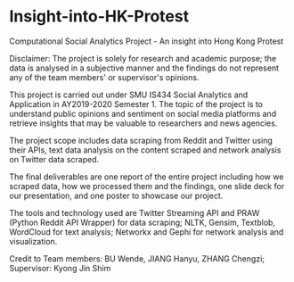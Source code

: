# Insight-into-HK-Protest
Computational Social Analytics Project - An insight into Hong Kong Protest

Disclaimer: The project is solely for research and academic purpose; the data is analysed in a subjective manner and the findings do not represent any of the team members' or supervisor's opinions. 

This project is carried out under SMU IS434 Social Analytics and Application in AY2019-2020 Semester 1. The topic of the project is to understand public opinions and sentiment on social media platforms and retrieve insights that may be valuable to researchers and news agencies. 

The project scope includes data scraping from Reddit and Twitter using their APIs, text data analysis on the content scraped and network analysis on Twitter data scraped.

The final deliverables are one report of the entire project including how we scraped data, how we processed them and the findings, one slide deck for our presentation, and one poster to showcase our project.

The tools and technology used are Twitter Streaming API and PRAW (Python Reddit API Wrapper) for data scraping; NLTK, Gensim, Textblob, WordCloud for text analysis; Networkx and Gephi for network analysis and visualization.

Credit to Team members: BU Wende, JIANG Hanyu, ZHANG Chengzi; Supervisor: Kyong Jin Shim
